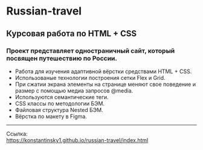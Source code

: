 # Russian-travel
## Курсовая работа по HTML + CSS
### Проект представляет одностраничный сайт, который посвящен путешествию по России.
+ Работа для изучения адаптивной вёрстки средствами HTML + CSS.
+ Использованые технологии построения сетки Flex и Grid.
+ При сжатии экрана элементы на странице меняют свое поведение и размер с помощью медиа запросов @media.
+ Используются семантические теги.
+ CSS классы по методологии БЭМ.
+ Файловая структура Nested БЭМ.
+ Вёрстка по макету в Figma.
***
Ссылка:  
https://konstantinsky1.github.io/russian-travel/index.html